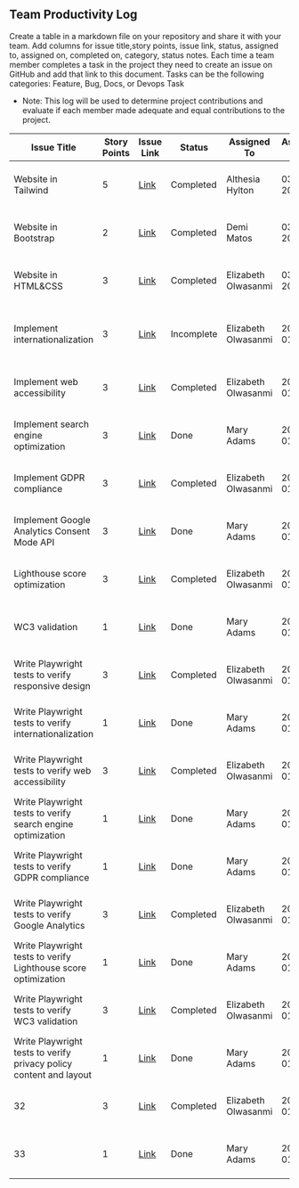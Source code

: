 ## Team Productivity Log

Create a table in a markdown file on your repository and share it with your team. Add columns for issue title,story points, issue link,
status, assigned to, assigned on, completed on, category, status notes. Each time a team member completes a task in the project
they need to create an issue on GitHub and add that link to this document.  Tasks can be the following categories: Feature, Bug, Docs, or Devops Task  

* Note: This log will be used to determine project contributions and evaluate if each member made adequate and equal contributions to the project. 

| Issue Title | Story Points | Issue Link | Status | Assigned To | Assigned On | Completed On | Category | Status Notes |
| --- | --- | --- | --- | --- | --- | --- | --- | --- |
| Website in Tailwind | 5 | [Link](https://github.com/ah593/mywebclass-simulation-intermediate/issues/3) | Completed | Althesia Hylton | 03-27-2023 | - | Bug | Fixing the database connection issue |
| Website in Bootstrap | 2 | [Link](https://github.com/ah593/mywebclass-simulation-intermediate/issues/2) | Completed | Demi Matos | 03-23-2023 | 2022-01-08 | Feature | Added new functionality for user registration |
| Website in HTML&CSS | 3 | [Link](https://github.com/ah593/mywebclass-simulation-intermediate/issues/5) | Completed | Elizabeth Olwasanmi | 03-23-2023 | - | Enhancement | Improving the loading speed of the homepage |
| Implement internationalization | 3 | [Link](https://github.com/ah593/mywebclass-simulation-intermediate/issues/17) | Incomplete | Elizabeth Olwasanmi| 2022-01-06 | 2022-01-07 | Website | It was implemented but the iddue was never closed |
| Implement web accessibility | 3 | [Link](https://example.com/issue-3) | Completed | Elizabeth Olwasanmi | 2022-01-05 | - | Enhancement | Improving the loading speed of the homepage |
| Implement search engine optimization | 3 | [Link](https://example.com/issue-4) | Done | Mary Adams | 2022-01-06 | 2022-01-07 | Documentation | Updated user manual for new release |
| Implement GDPR compliance | 3 | [Link](https://example.com/issue-3) | Completed | Elizabeth Olwasanmi | 2022-01-05 | - | Enhancement | Improving the loading speed of the homepage |
| Implement Google Analytics Consent Mode API | 3 | [Link](https://example.com/issue-4) | Done | Mary Adams | 2022-01-06 | 2022-01-07 | Documentation | Updated user manual for new release |
| Lighthouse score optimization | 3 | [Link](https://example.com/issue-3) | Completed | Elizabeth Olwasanmi | 2022-01-05 | - | Enhancement | Improving the loading speed of the homepage |
| WC3 validation | 1 | [Link](https://example.com/issue-4) | Done | Mary Adams | 2022-01-06 | 2022-01-07 | Documentation | Updated user manual for new release |
| Write Playwright tests to verify responsive design | 3 | [Link](https://example.com/issue-3) | Completed | Elizabeth Olwasanmi | 2022-01-05 | - | Enhancement | Improving the loading speed of the homepage |
| Write Playwright tests to verify internationalization | 1 | [Link](https://example.com/issue-4) | Done | Mary Adams | 2022-01-06 | 2022-01-07 | Documentation | Updated user manual for new release |
| Write Playwright tests to verify web accessibility | 3 | [Link](https://example.com/issue-3) | Completed | Elizabeth Olwasanmi | 2022-01-05 | - | Enhancement | Improving the loading speed of the homepage |
| Write Playwright tests to verify search engine optimization | 1 | [Link](https://example.com/issue-4) | Done | Mary Adams | 2022-01-06 | 2022-01-07 | Documentation | Updated user manual for new release |
| Write Playwright tests to verify GDPR compliance | 1 | [Link](https://example.com/issue-4) | Done | Mary Adams | 2022-01-06 | 2022-01-07 | Documentation | Updated user manual for new release |
| Write Playwright tests to verify Google Analytics | 3 | [Link](https://example.com/issue-3) | Completed | Elizabeth Olwasanmi | 2022-01-05 | - | Enhancement | Improving the loading speed of the homepage |
| Write Playwright tests to verify Lighthouse score optimization | 1 | [Link](https://example.com/issue-4) | Done | Mary Adams | 2022-01-06 | 2022-01-07 | Documentation | Updated user manual for new release |
| Write Playwright tests to verify WC3 validation | 3 | [Link](https://example.com/issue-3) | Completed | Elizabeth Olwasanmi | 2022-01-05 | - | Enhancement | Improving the loading speed of the homepage |
| Write Playwright tests to verify privacy policy content and layout | 1 | [Link](https://example.com/issue-4) | Done | Mary Adams | 2022-01-06 | 2022-01-07 | Documentation | Updated user manual for new release |
| 32 | 3 | [Link](https://example.com/issue-3) | Completed | Elizabeth Olwasanmi | 2022-01-05 | - | Enhancement | Improving the loading speed of the homepage |
| 33 | 1 | [Link](https://example.com/issue-4) | Done | Mary Adams | 2022-01-06 | 2022-01-07 | Documentation | Updated user manual for new release |

